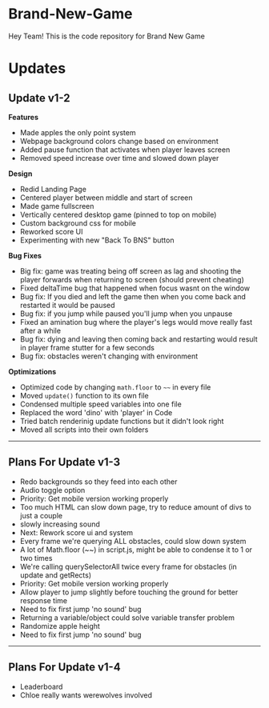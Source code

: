 ﻿# Brand-New-Game
Hey Team! This is the code repository for Brand New Game

# Updates

## Update v1-2
**Features**
- Made apples the only point system
- Webpage background colors change based on environment
- Added pause function that activates when player leaves screen
- Removed speed increase over time and slowed down player

**Design**
- Redid Landing Page
- Centered player between middle and start of screen
- Made game fullscreen
- Vertically centered desktop game (pinned to top on mobile)
- Custom background css for mobile
- Reworked score UI
- Experimenting with new "Back To BNS" button

**Bug Fixes**
- Big fix: game was treating being off screen as lag and shooting the player forwards when returning to screen (should prevent cheating)
- Fixed deltaTime bug that happened when focus wasnt on the window
- Bug fix: If you died and left the game then when you come back and restarted it would be paused
- Bug fix: if you jump while paused you'll jump when you unpause
- Fixed an amination bug where the player's legs would move really fast after a while
- Bug fix: dying and leaving then coming back and restarting would result in player frame stutter for a few seconds
- Bug fix: obstacles weren't changing with environment

**Optimizations**
- Optimized code by changing `math.floor` to `~~` in every file
- Moved `update()` function to its own file 
- Condensed multiple speed variables into one file
- Replaced the word 'dino' with 'player' in Code
- Tried batch renderinig update functions but it didn't look right
- Moved all scripts into their own folders

---

## Plans For Update v1-3
- Redo backgrounds so they feed into each other
- Audio toggle option
- Priority: Get mobile version working properly
- Too much HTML can slow down page, try to reduce amount of divs to just a couple
- slowly increasing sound
- Next: Rework score ui and system
- Every frame we're querying ALL obstacles, could slow down system
- A lot of Math.floor (~~) in script.js, might be able to condense it to 1 or two times
- We're calling querySelectorAll twice every frame for obstacles (in update and getRects)
- Priority: Get mobile version working properly
- Allow player to jump slightly before touching the ground for better response time
- Need to fix first jump 'no sound' bug
- Returning a variable/object could solve variable transfer problem
- Randomize apple height
- Need to fix first jump 'no sound' bug

---

## Plans For Update v1-4
- Leaderboard
- Chloe really wants werewolves involved